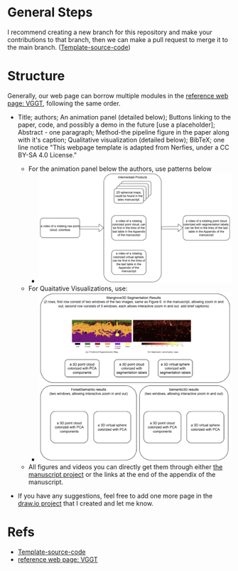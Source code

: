 # General Steps
I recommend creating a new branch for this repository and make your contributions to that branch, then we can make a pull request to merge it to the main branch. ([Template-source-code](https://github.com/nerfies/nerfies.github.io))


# Structure
Generally, our web page can borrow multiple modules in the [reference web page: VGGT](https://vgg-t.github.io/), following the same order. 
- Title; authors; An animation panel (detailed below); Buttons linking to the paper, code, and possibly a demo in the future [use a placeholder]; Abstract - one paragraph; Method-the pipeline figure in the paper along with it's caption; Qualitative visualization (detailed below); BibTeX; one line notice "This webpage template is adapted from Nerfies, under a CC BY-SA 4.0 License."
    - For the animation panel below the authors, use patterns below
        - ![Animation Panel](figures/through-lidars-eye-animation-panel1.drawio.png)
    - For Quaitative Visualizations, use:
        - ![qualitative visuals](figures/through-lidars-eye-Qualitative%20Visualizations.drawio.png)
    - All figures and videos you can directly get them through either [the manuscript project](https://www.overleaf.com/read/gqkdzrwpfprc#7c3121) or the links at the end of the appendix of the manuscript.

- If you have any suggestions, feel free to add one more page in the [draw.io project](https://app.diagrams.net/#G1frAHk5ogYeRZbYux3RabhOyAAK4O4-zF#%7B%22pageId%22%3A%226aUZKJHKyU2D8GGN8WgK%22%7D) that I created and let me know.

# Refs
- [Template-source-code](https://github.com/nerfies/nerfies.github.io)
- [reference web page: VGGT](https://vgg-t.github.io/)